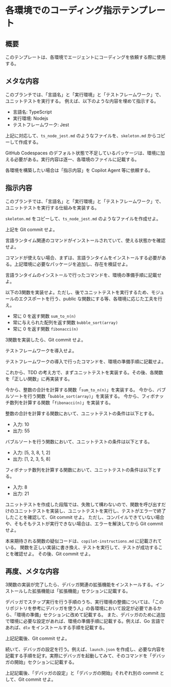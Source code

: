 # 各環境でのコーディング指示テンプレート

## 概要

このテンプレートは、各環境でエージェントにコーディングを依頼する際に使用する。

## メタな内容

このブランチでは、「言語名」と「実行環境」と「テストフレームワーク」で、ユニットテストを実行する。
例えば、以下のような内容を埋めて指示する。

- 言語名: TypeScript
- 実行環境: Nodejs
- テストフレームワーク: Jest

上記に対応して、`ts_node_jest.md` のようなファイルを、`skeleton.md` からコピーして作成する。

GitHub Codespaces のデフォルト状態で不足しているパッケージは、環境に加える必要がある。実行内容は逐一、各環境のファイルに記載する。

各環境を構築したい場合は「指示内容」を Copilot Agent 等に依頼する。

## 指示内容

このブランチでは、「言語名」と「実行環境」と「テストフレームワーク」で、ユニットテストを実行する仕組みを実装する。

`skeleton.md` をコピーして、`ts_node_jest.md` のようなファイルを作成せよ。

上記を Git commit せよ。

言語ランタイム関連のコマンドがインストールされていて、使える状態かを確認せよ。

コマンドが使えない場合、まずは、言語ランタイムをインストールする必要がある。上記環境に必要なパッケージを追加し、存在を検証せよ。

言語ランタイムのインストールで行ったコマンドを、環境の準備手順に記載せよ。

以下の3関数を実装せよ。ただし、後でユニットテストを実行するため、モジュールのエクスポートを行う、public な関数にする等、各環境に応じた工夫を行え。

- 常に 0 を返す関数 `sum_to_n(n)`
- 常に与えられた配列を返す関数 `bubble_sort(array)`
- 常に 0 を返す関数 `fibonacci(n)`

3関数を実装したら、Git commit せよ。

テストフレームワークを導入せよ。

テストフレームワークの導入で行ったコマンドを、環境の準備手順に記載せよ。

<!-- 以下、関数の指定はいずれかを選んで、繰り返す -->

これから、TDD の考え方で、まずユニットテストを実装する。その後、各関数を「正しい関数」に再実装する。

今から、整数の合計を計算する関数「`sum_to_n(n)`」を実装する。
今から、バブルソートを行う関数「`bubble_sort(array)`」を実装する。
今から、フィボナッチ数列を計算する関数「`fibonacci(n)`」を実装する。

整数の合計を計算する関数において、ユニットテストの条件は以下とする。

- 入力: 10
- 出力: 55

バブルソートを行う関数において、ユニットテストの条件は以下とする。

- 入力: [5, 3, 8, 1, 2]
- 出力: [1, 2, 3, 5, 8]

フィボナッチ数列を計算する関数において、ユニットテストの条件は以下とする。

- 入力: 8
- 出力: 21

ユニットテストを作成した段階では、失敗して構わないので、関数を呼び出すだけのユニットテストを実装し、ユニットテストを実行し、テストがエラーで終了したことを確認して、Git commit せよ。
ただし、コンパイルできていない場合や、そもそもテストが実行できない場合は、エラーを解決してから Git commit せよ。

本来期待される関数の疑似コードは、`copilot-instructions.md` に記載されている。
関数を正しい実装に書き換え、テストを実行して、テストが成功することを確認せよ。
その後、Git commit せよ。

## 再度、メタな内容

3関数の実装が完了したら、デバッガ関連の拡張機能をインストールする。インストールした拡張機能は「拡張機能」セクションに記載する。

デバッガでステップ実行を行う手順のうち、実行環境の整備については、「このリポジトリを参考にデバッガを使う人」の各環境において設定が必要であるから、「環境の準備」セクションに改めて記載する。
また、デバッガのために追加で環境に必要な設定があれば、環境の準備手順に記載する。例えば、Go 言語であれば、`dlv` をインストールする手順を記載する。

上記記載後、Git commit せよ。

続いて、デバッガの設定を行う。例えば、`launch.json` を作成し、必要な内容を記載する手順を記す。実際にデバッガを起動してみて、そのコマンドを「デバッガの開始」セクションに記載する。

上記記載後、「デバッガの設定」と「デバッガの開始」それぞれ別の commit として、Git commit せよ。
